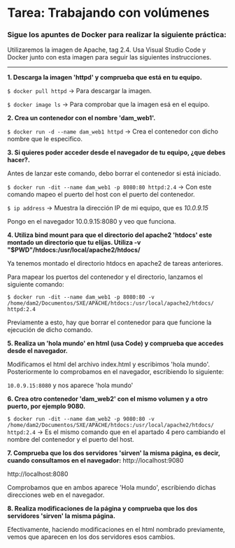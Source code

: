 # Tarea: Trabajando con volúmenes

### Sigue los apuntes de Docker para realizar la siguiente práctica:

Utilizaremos la imagen de Apache, tag 2.4. Usa Visual Studio Code y Docker junto con esta imagen para seguir las siguientes instrucciones.

---

**1. Descarga la imagen 'httpd' y comprueba que está en tu equipo.**

`$ docker pull httpd` -> Para descargar la imagen.

`$ docker image ls` -> Para comprobar que la imagen esá en el equipo.

**2. Crea un contenedor con el nombre 'dam_web1'.**

`$ docker run -d --name dam_web1 httpd` -> Crea el contenedor con dicho nombre que le especifico.

**3. Si quieres poder acceder desde el navegador de tu equipo, ¿que debes hacer?.**

Antes de lanzar este comando, debo borrar el contenedor si está iniciado.

`$ docker run -dit --name dam_web1 -p 8080:80 httpd:2.4` -> Con este comando mapeo el puerto del host con el puerto del contenedor.

`$ ip address` -> Muestra la dirección IP de mi equipo, que es *10.0.9.15*

Pongo en el navegador 10.0.9.15:8080 y veo que funciona.

**4. Utiliza bind mount para que el directorio del apache2 'htdocs' este montado un directorio que tu elijas.
Utiliza -v "$PWD"/htdocs:/usr/local/apache2/htdocs/**

Ya tenemos montado el directorio htdocs en apache2 de tareas anteriores.

Para mapear los puertos del contenedor y el directorio, lanzamos el siguiente comando:

`$ docker run -dit --name dam_web1 -p 8080:80 -v /home/dam2/Documentos/SXE/APACHE/htdocs:/usr/local/apache2/htdocs/ httpd:2.4`

Previamente a esto, hay que borrar el contenedor para que funcione la ejecución de dicho comando.

**5. Realiza un 'hola mundo' en html (usa Code) y comprueba que accedes desde el navegador.**

Modificamos el html del archivo index.html y escribimos 'hola mundo'. Posteriormente lo comprobamos en el navegador, escribiendo lo siguiente:

`10.0.9.15:8080` y nos aparece 'hola mundo'

**6. Crea otro contenedor 'dam_web2' con el mismo volumen y a otro puerto, por ejemplo 9080.**

`$ docker run -dit --name dam_web2 -p 9080:80 -v /home/dam2/Documentos/SXE/APACHE/htdocs:/usr/local/apache2/htdocs/ httpd:2.4` -> Es el mismo comando que en el apartado 4 pero cambiando el nombre del contenedor y el puerto del host.

**7. Comprueba que los dos servidores 'sirven' la misma página, es decir, cuando consultamos en el navegador:**
http://localhost:9080 

http://localhost:8080

Comprobamos que en ambos aparece 'Hola mundo', escribiendo dichas direcciones web en el navegador.

**8. Realiza modificaciones de la página y comprueba que los dos servidores 'sirven' la misma página.**

Efectivamente, haciendo modificaciones en el html nombrado previamente, vemos que aparecen en los dos servidores esos cambios.
